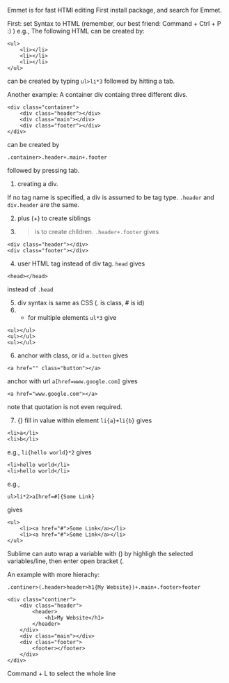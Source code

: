
Emmet is for fast HTMl editing
First install package, and search for Emmet.

First: set Syntax to HTML (remember, our best friend: Command + Ctrl + P :) )
e.g., 
The following HTML can be created by:
```
<ul>
	<li></li>
	<li></li>
	<li></li>
</ul>
```

can be created by typing ```ul>li*3``` followed by hitting a tab.

Another example:
A container div containg three different divs.
```
<div class="container">
	<div class="header"></div>
	<div class="main"></div>
	<div class="footer"></div>
</div>
```
can be created by
```
.container>.header+.main+.footer
```
followed by pressing tab.


1. creating a div.

If no tag name is specified, a div is assumed to be tag type.
```.header```
and ```div.header``` are the same.

2. plus (+) to create siblings
3. > is to create children.
```.header+.footer``` gives
```
<div class="header"></div>
<div class="footer"></div>
```
4. user HTML tag instead of div tag.
```head```
gives
```
<head></head>
```
instead of ```.head```
<div class="head"></div>

5. div syntax is same as CSS (. is class, # is id)
4. * for multiple elements
```ul*3```
give
```
<ul></ul>
<ul></ul>
<ul></ul>
```

6. anchor with class, or id
```a.button``` gives
```
<a href="" class="button"></a>
```

anchor with url
```a[href=www.google.com]```
gives
```
<a href="www.google.com"></a>
```
note that quotation is not even required.

7. {} fill in value within element
```li{a}+li{b}```
gives
```
<li>a</li>
<li>b</li>
```

e.g., 
```li{hello world}*2``` gives
```
<li>hello world</li>
<li>hello world</li>
```

e.g., 
```
ul>li*2>a[href=#]{Some Link}
```
gives
```
<ul>
	<li><a href="#">Some Link</a></li>
	<li><a href="#">Some Link</a></li>
</ul>
```

Sublime can auto wrap a variable with () by highligh the selected variables/line, then enter open bracket (.

An example with more hierachy:
```
.continer>(.header>header>h1{My Website})+.main+.footer>footer
```
```
<div class="continer">
	<div class="header">
		<header>
			<h1>My Website</h1>
		</header>
	</div>
	<div class="main"></div>
	<div class="footer">
		<footer></footer>
	</div>
</div>

```
Command + L to select the whole line